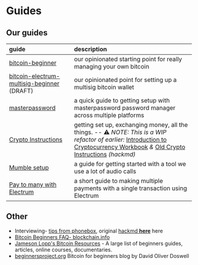 # Guides

## Our guides

guide | description
:---|:---
[bitcoin-beginner](./bitcoin-beginner.md) | our opinionated starting point for really managing your own bitcoin
[bitcoin-electrum-multisig-beginner](./bitcoin-electrum-multisig-beginner.md) (DRAFT) | our opinionated point for setting up a multisig bitcoin wallet
[masterpassword](./masterpassword.md) | a quick guide to getting setup with masterpassword password manager across multiple platforms
[Crypto Instructions](./cryptoguide.md) | getting set up, exchanging money, all the things. -- :warning: _NOTE: This is a WIP refactor of earlier:_ [Introduction to Cryptocurrency Workbook](https://docs.google.com/document/d/11fJfWa5a6FX8h-2zGI5ZZFm7bNKGN6L1wWhnfrUOMQg/edit#heading=h.q9r9wfywrj12) _&_ [Old Crypto Instructions](https://hackmd.io/s/ryu1mKfXf) _(hackmd)_
[Mumble setup](https://hackmd.io/MwMw7CBMCG3AtAUxAEwBzwCxoKwCN49pEUkA2TSHFaMMFMgTiA==#) | a guide for getting started with a tool we use a lot of audio calls
[Pay to many with Electrum](./pay_to_many.md) | a short guide to making multiple payments with a single transaction using Electrum

## Other

* Interviewing- [tips from phonebox](./interviews_primer_phonebox.md), original [hackmd **here**](https://hackmd.io/AwEwxgRgLAHMCGBaA7AZimRUCsBGKiM8EuiwYUApqiDMlAEwBmuQA===?edit#) here
* [Bitcoin Beginners FAQ- blockchain.info](https://blockchain.info/wallet/bitcoin-faq)
* [Jameson Lopp's Bitcoin Resources](http://lopp.net/bitcoin.html) - A large list of beginners guides, articles, online courses, documentaries. 
* [beginnersproject.org](https://beginnersproject.org/) Bitcoin for beginners blog by David Oliver Doswell

